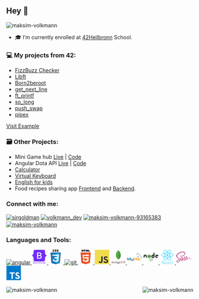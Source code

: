 <h2>Hey 👋</h2>
<p align="left"> <img src="https://komarev.com/ghpvc/?username=maksim-volkmann&label=Profile%20views&color=0e75b6&style=flat" alt="maksim-volkmann" /> </p>

- 🎓 I’m currently enrolled at [42Heilbronn](https://www.42heilbronn.de/en/) School.

<h3> 💻 My projects from 42:</h3>

- [FizzBuzz Checker](https://maksim-volkmann.github.io/fizzbuzz-checker)
- [Libft](https://github.com/maksim-volkmann/Libft)
- [Born2beroot](https://github.com/maksim-volkmann/born2beroot)
- [get_next_line](https://github.com/maksim-volkmann/get_next_line)
- [ft_printf](https://github.com/maksim-volkmann/ft_printf)
- [so_long](https://github.com/maksim-volkmann/so_long)
- [push_swap](https://github.com/maksim-volkmann/push_swap)
- [pipex](https://github.com/maksim-volkmann/pipex)

<a href="https://example.com" target="_blank">Visit Example</a>



<h3> 🗃 Other Projects:</h3>

- Mini Game hub [Live](https://maksim-volkmann.github.io/minigames-hub/) | [Code](https://github.com/maksim-volkmann/minigames-hub)</br>
- Angular Dota API [Live](https://maksim-volkmann.github.io/angular-dota-api/) | [Code](https://github.com/maksim-volkmann/angular-dota-api)</br>
- [Calculator](https://rolling-scopes-school.github.io/sirgoldman-JSFELT/calculator)</br>
- [Virtual Keyboard](https://rolling-scopes-school.github.io/sirgoldman-JSFELT/Rss_virtual_keyboard)</br>
- [English for kids](https://rolling-scopes-school.github.io/sirgoldman-JSFELT/english_for_kids)</br>
- Food recipes sharing app [Frontend](https://github.com/maksim-volkmann/share-your-food-recipes) and [Backend](https://github.com/maksim-volkmann/mern_backend).

<h3 align="left">Connect with me:</h3>
<p align="left">
<a href="https://codepen.io/sirgoldman" target="blank"><img align="center" src="https://raw.githubusercontent.com/rahuldkjain/github-profile-readme-generator/master/src/images/icons/Social/codepen.svg" alt="sirgoldman" height="30" width="40" /></a>
<a href="https://twitter.com/volkmann_dev" target="blank"><img align="center" src="https://raw.githubusercontent.com/rahuldkjain/github-profile-readme-generator/master/src/images/icons/Social/twitter.svg" alt="volkmann_dev" height="30" width="40" /></a>
<a href="https://linkedin.com/in/maksim-volkmann-93165383" target="blank"><img align="center" src="https://raw.githubusercontent.com/rahuldkjain/github-profile-readme-generator/master/src/images/icons/Social/linked-in-alt.svg" alt="maksim-volkmann-93165383" height="30" width="40" /></a>
<a href="https://www.leetcode.com/maksim-volkmann" target="blank"><img align="center" src="https://raw.githubusercontent.com/rahuldkjain/github-profile-readme-generator/master/src/images/icons/Social/leet-code.svg" alt="maksim-volkmann" height="30" width="40" /></a>
</p>

<h3 align="left">Languages and Tools:</h3>
<p align="left"> <a href="https://angular.io" target="_blank" rel="noreferrer"> <img src="https://angular.io/assets/images/logos/angular/angular.svg" alt="angular" width="40" height="40"/> </a> <a href="https://getbootstrap.com" target="_blank" rel="noreferrer"> <img src="https://raw.githubusercontent.com/devicons/devicon/master/icons/bootstrap/bootstrap-plain-wordmark.svg" alt="bootstrap" width="40" height="40"/> </a> <a href="https://www.w3schools.com/css/" target="_blank" rel="noreferrer"> <img src="https://raw.githubusercontent.com/devicons/devicon/master/icons/css3/css3-original-wordmark.svg" alt="css3" width="40" height="40"/> </a> <a href="https://git-scm.com/" target="_blank" rel="noreferrer"> <img src="https://www.vectorlogo.zone/logos/git-scm/git-scm-icon.svg" alt="git" width="40" height="40"/> </a> <a href="https://www.w3.org/html/" target="_blank" rel="noreferrer"> <img src="https://raw.githubusercontent.com/devicons/devicon/master/icons/html5/html5-original-wordmark.svg" alt="html5" width="40" height="40"/> </a> <a href="https://developer.mozilla.org/en-US/docs/Web/JavaScript" target="_blank" rel="noreferrer"> <img src="https://raw.githubusercontent.com/devicons/devicon/master/icons/javascript/javascript-original.svg" alt="javascript" width="40" height="40"/> </a> <a href="https://www.mongodb.com/" target="_blank" rel="noreferrer"> <img src="https://raw.githubusercontent.com/devicons/devicon/master/icons/mongodb/mongodb-original-wordmark.svg" alt="mongodb" width="40" height="40"/> </a> <a href="https://www.mysql.com/" target="_blank" rel="noreferrer"> <img src="https://raw.githubusercontent.com/devicons/devicon/master/icons/mysql/mysql-original-wordmark.svg" alt="mysql" width="40" height="40"/> </a> <a href="https://nodejs.org" target="_blank" rel="noreferrer"> <img src="https://raw.githubusercontent.com/devicons/devicon/master/icons/nodejs/nodejs-original-wordmark.svg" alt="nodejs" width="40" height="40"/> </a> <a href="https://reactjs.org/" target="_blank" rel="noreferrer"> <img src="https://raw.githubusercontent.com/devicons/devicon/master/icons/react/react-original-wordmark.svg" alt="react" width="40" height="40"/> </a> <a href="https://sass-lang.com" target="_blank" rel="noreferrer"> <img src="https://raw.githubusercontent.com/devicons/devicon/master/icons/sass/sass-original.svg" alt="sass" width="40" height="40"/> </a> <a href="https://www.typescriptlang.org/" target="_blank" rel="noreferrer"> <img src="https://raw.githubusercontent.com/devicons/devicon/master/icons/typescript/typescript-original.svg" alt="typescript" width="40" height="40"/> </a> </p>

<p><img align="left" src="https://github-readme-stats.vercel.app/api/top-langs?username=maksim-volkmann&show_icons=true&locale=en&layout=compact" alt="maksim-volkmann" /></p>

<p>&nbsp;<img align="right" src="https://github-readme-stats.vercel.app/api?username=maksim-volkmann&show_icons=true&locale=en" alt="maksim-volkmann" /></p>
